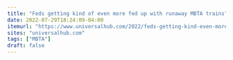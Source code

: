 ```yaml
---
title: "Feds getting kind of even more fed up with runaway MBTA trains"
date: 2022-07-29T18:24:09-04:00
itemurl: "https://www.universalhub.com/2022/feds-getting-kind-even-more-fed-runway-mbta-trains"
sites: "universalhub.com"
tags: ["MBTA"]
draft: false
---
```


